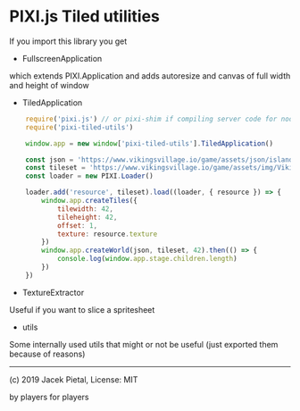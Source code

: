 # PIXI.js Tiled utilities

If you import this library you get

* FullscreenApplication

which extends PIXI.Application and adds autoresize
and canvas of full width and height of window

* TiledApplication

```javascript
    require('pixi.js') // or pixi-shim if compiling server code for node
    require('pixi-tiled-utils')

    window.app = new window['pixi-tiled-utils'].TiledApplication()

    const json = 'https://www.vikingsvillage.io/game/assets/json/island_small_21.json'
    const tileset = 'https://www.vikingsvillage.io/game/assets/img/Viking3.png'
    const loader = new PIXI.Loader()

    loader.add('resource', tileset).load((loader, { resource }) => {
        window.app.createTiles({
            tilewidth: 42,
            tileheight: 42,
            offset: 1,
            texture: resource.texture
        })
        window.app.createWorld(json, tileset, 42).then(() => {
            console.log(window.app.stage.children.length)
        })
    })
```

* TextureExtractor

Useful if you want to slice a spritesheet

* utils

Some internally used utils that might or not be useful (just exported them because of reasons)

---

(c) 2019 Jacek Pietal, License: MIT

by players for players
